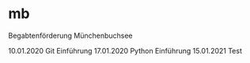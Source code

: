 # mb
Begabtenförderung Münchenbuchsee

10.01.2020 Git Einführung
17.01.2020 Python Einführung
15.01.2021 Test
